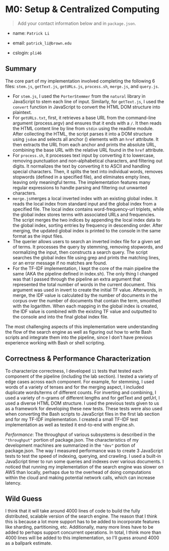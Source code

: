 # M0: Setup & Centralized Computing

> Add your contact information below and in `package.json`.

* name: `Patrick Li`

* email: `patrick_li@brown.edu`

* cslogin: `pli46`


## Summary
The core part of my implementation involved completing the following 6 files: `stem.js`, `getText.js`, `getURLs.js`, `process.sh`, `merge.js`, and `query.js`. 

- For `stem.js`, I used the `PorterStemmer` from the `natural` library in JavaScript to stem each line of input. Similarly, for `getText.js`, I used the `convert` function in JavaScript to convert the HTML DOM structure into plaintext. 
- For `getURLs.txt`, first, it retrieves a base URL from the command-line argument (process.argv) and ensures that it ends with a `/`. It then reads the HTML content line by line from `stdin` using the readline module. After collecting the HTML, the script parses it into a DOM structure using `jsdom` and selects all anchor (<a>) elements with an `href` attribute. It then extracts the URL from each anchor and prints the absolute URL, combining the base URL with the relative URL found in the `href` attribute.
- For `process.sh`, it processes text input by converting it to lowercase, removing punctuation and non-alphabetical characters, and filtering out digits. It normalizes the text by converting it to ASCII and handling special characters. Then, it splits the text into individual words, removes stopwords (defined in a specified file), and eliminates empty lines, leaving only meaningful terms. The implementation features many regular expressions to handle parsing and filtering out unwanted characters.
- `merge.js`merges a local inverted index with an existing global index. It reads the local index from standard input and the global index from a specified file. The local index contains word-frequency-url triplets, while the global index stores terms with associated URLs and frequencies. The script merges the two indices by appending the local index data to the global index, sorting entries by frequency in descending order. After merging, the updated global index is printed to the console in the same format as the input files.
- The querier allows users to search an inverted index file for a given set of terms. It processes the query by stemming, removing stopwords, and normalizing the input, then constructs a search query. The script searches the global index file using grep and prints the matching lines, or an error message if no matches are found.
- For the TF-IDF implementation, I kept the core of the main pipeline the same (AKA the pipeline defined in index.sh). The only thing I changed was that I passed through the pipeline an extra argument that represented the total number of words in the current document. This argument was used in invert to create the initial TF value. Afterwords, in merge, the IDF value is calculated by the number of documents in the corpus over the number of documents that contain the term, smoothed with the logarithm. When each mapping in the global index is created, the IDF value is combined with the existing TF value and outputted to the console and into the final global index file.

The most challenging aspects of this implementation were understanding the flow of the search engine as well as figuring out how to write Bash scripts and integrate them into the pipeline, since I don't have previous experience working with Bash or shell scripting.

## Correctness & Performance Characterization
To characterize correctness, I developed `11` tests that tested each component of the pipeline (including the lab section). I tested a variety of edge cases across each component. For example, for stemming, I used words of a variety of tenses and for the merging aspect, I included duplicate words/terms of different counts. For inverting and combining, I used a variety of n-grams of different lengths and for getText and getUrl, I used a diverse HTML DOM structure. I used the previous tests given to us as a framework for developing these new tests. These tests were also used when converting the Bash scripts to JavaScript files in the first lab section and for my TF-IDF implementation. I created a small TF-IDF test implementation as well as tested it end-to-end with engine.sh.

*Performance*: The throughput of various subsystems is described in the `"throughput"` portion of package.json. The characteristics of my development machines are summarized in the `"dev"` portion of package.json. The way I measured performance was to create 3 JavaScript tests to test the speed of indexing, querying, and crawling. I used a built-in JavaScript timer to run some queries and indexes over various documents. I noticed that running my implementation of the search engine was slower on AWS than locally, perhaps due to the overhead of doing computations within the cloud and making potential network calls, which can increase latency.


## Wild Guess
I think that it will take around 4000 lines of code to build the fully distributed, scalable version of the search engine. The reason that I think this is because a lot more support has to be added to incorporate features like sharding, partitioning, etc. Additionally, many more lines have to be added to perhaps support concurrent operations. In total, I think more than 4000 lines will be added to this implementation, so I'll guess around 4000 as a ballpark estimate.